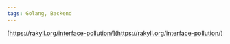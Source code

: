 ```yaml
---
tags: Golang, Backend
---
```

[https://rakyll.org/interface-pollution/](https://rakyll.org/interface-pollution/)